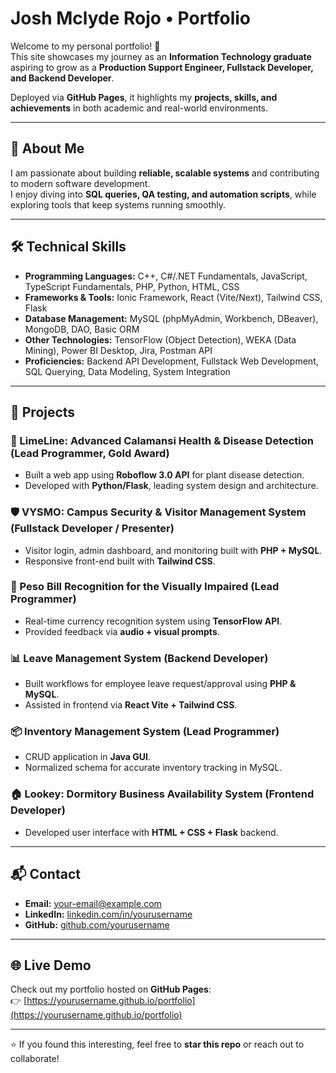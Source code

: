 # Josh Mclyde Rojo • Portfolio

Welcome to my personal portfolio! 🎉  
This site showcases my journey as an **Information Technology graduate** aspiring to grow as a **Production Support Engineer, Fullstack Developer, and Backend Developer**.  

Deployed via **GitHub Pages**, it highlights my **projects, skills, and achievements** in both academic and real-world environments.

---

## 🚀 About Me
I am passionate about building **reliable, scalable systems** and contributing to modern software development.  
I enjoy diving into **SQL queries, QA testing, and automation scripts**, while exploring tools that keep systems running smoothly.

---

## 🛠️ Technical Skills
- **Programming Languages:** C++, C#/.NET Fundamentals, JavaScript, TypeScript Fundamentals, PHP, Python, HTML, CSS  
- **Frameworks & Tools:** Ionic Framework, React (Vite/Next), Tailwind CSS, Flask  
- **Database Management:** MySQL (phpMyAdmin, Workbench, DBeaver), MongoDB, DAO, Basic ORM  
- **Other Technologies:** TensorFlow (Object Detection), WEKA (Data Mining), Power BI Desktop, Jira, Postman API  
- **Proficiencies:** Backend API Development, Fullstack Web Development, SQL Querying, Data Modeling, System Integration  

---

## 📂 Projects
### 🌿 LimeLine: Advanced Calamansi Health & Disease Detection (Lead Programmer, Gold Award)
- Built a web app using **Roboflow 3.0 API** for plant disease detection.  
- Developed with **Python/Flask**, leading system design and architecture.

### 🛡️ VYSMO: Campus Security & Visitor Management System (Fullstack Developer / Presenter)
- Visitor login, admin dashboard, and monitoring built with **PHP + MySQL**.  
- Responsive front-end built with **Tailwind CSS**.

### 💸 Peso Bill Recognition for the Visually Impaired (Lead Programmer)
- Real-time currency recognition system using **TensorFlow API**.  
- Provided feedback via **audio + visual prompts**.

### 📊 Leave Management System (Backend Developer)
- Built workflows for employee leave request/approval using **PHP & MySQL**.  
- Assisted in frontend via **React Vite + Tailwind CSS**.

### 📦 Inventory Management System (Lead Programmer)
- CRUD application in **Java GUI**.  
- Normalized schema for accurate inventory tracking in MySQL.

### 🏠 Lookey: Dormitory Business Availability System (Frontend Developer)
- Developed user interface with **HTML + CSS + Flask** backend.

---

## 📬 Contact
- **Email:** [your-email@example.com](mailto:your-email@example.com)  
- **LinkedIn:** [linkedin.com/in/yourusername](https://linkedin.com/in/yourusername)  
- **GitHub:** [github.com/yourusername](https://github.com/yourusername)  

---

## 🌐 Live Demo
Check out my portfolio hosted on **GitHub Pages**:  
👉 [https://yourusername.github.io/portfolio](https://yourusername.github.io/portfolio)

---

⭐ If you found this interesting, feel free to **star this repo** or reach out to collaborate!
